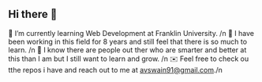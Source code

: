 ## Hi there 👋
🌱 I’m currently learning Web Development at Franklin University. /n
🙈 I have been working in this field for 8 years and still feel that there is so much to learn. /n
🥸 I know there are people out ther who are smarter and better at this than I am but I still want to learn and grow. /n
✉️ Feel free to check ou tthe repos i have and reach out to me at avswain91@gmail.com./n


<!--
**aswain009/aswain009** is a ✨ _special_ ✨ repository because its `README.md` (this file) appears on your GitHub profile.

Here are some ideas to get you started:

- 🔭 I’m currently working on ...

- 👯 I’m looking to collaborate on ...
- 🤔 I’m looking for help with ...
- 💬 Ask me about ...
- 📫 How to reach me: ...
- 😄 Pronouns: ...
- ⚡ Fun fact: ...
-->
